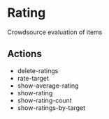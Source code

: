 # Rating

Crowdsource evaluation of items

## Actions

- delete-ratings
- rate-target
- show-average-rating
- show-rating
- show-rating-count
- show-ratings-by-target
